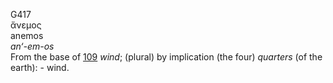 <body>
  <p>G417<br>  ἄνεμος  <br> anemos  <br><i>an‘-em-os </i><br>From the base of <a href="g0109.htm">109</a>  <i>wind</i>; (plural) by implication (the four) <i>quarters</i> (of the earth): - wind.<br></p>
 </body>